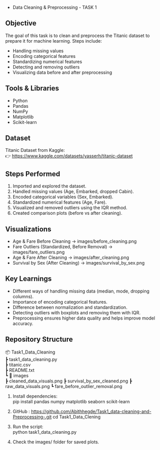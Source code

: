 - Data Cleaning & Preprocessing  - TASK 1

## Objective  
The goal of this task is to clean and preprocess the Titanic dataset to prepare it for machine learning. Steps include:  
- Handling missing values  
- Encoding categorical features  
- Standardizing numerical features  
- Detecting and removing outliers  
- Visualizing data before and after preprocessing  

## Tools & Libraries  
- Python  
- Pandas  
- NumPy  
- Matplotlib    
- Scikit-learn  

## Dataset  
Titanic Dataset from Kaggle:  
👉 https://www.kaggle.com/datasets/yasserh/titanic-dataset  

## Steps Performed  
1. Imported and explored the dataset.  
2. Handled missing values (Age, Embarked, dropped Cabin).  
3. Encoded categorical variables (Sex, Embarked).  
4. Standardized numerical features (Age, Fare).  
5. Visualized and removed outliers using the IQR method.  
6. Created comparison plots (before vs after cleaning).  

## Visualizations  
- Age & Fare Before Cleaning -> images/before_cleaning.png  
- Fare Outliers (Standardized, Before Removal) -> images/fare_outliers.png  
- Age & Fare After Cleaning -> images/after_cleaning.png  
- Survival by Sex (After Cleaning) -> images/survival_by_sex.png  

## Key Learnings  
- Different ways of handling missing data (median, mode, dropping columns).  
- Importance of encoding categorical features.  
- Difference between normalization and standardization.  
- Detecting outliers with boxplots and removing them with IQR.  
- Preprocessing ensures higher data quality and helps improve model accuracy.  

## Repository Structure  
📦 Task1_Data_Cleaning  
 ┣  task1_data_cleaning.py  
 ┣  titanic.csv  
 ┣  README.txt  
 ┗ 📂 images  
    ┣  cleaned_data_visuals.png
    ┣  survival_by_sex_cleaned.png 
    ┣  raw_data_visuals.png 
    ┗  fare_before_outlier_removal.png
  

 
1. Install dependencies:  
   pip install pandas numpy matplotlib seaborn scikit-learn 


2. GitHub : https://github.com/Abithhegde/Task1_data-cleaning-and-Preprocessing-.git
   cd Task1_Data_Clening  
  

3. Run the script:  
   python task1_data_cleaning.py  

4. Check the images/ folder for saved plots.  
